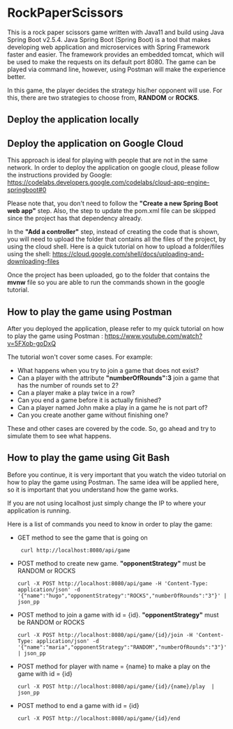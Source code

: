# RockPaperScissors
This is a rock paper scissors game written with Java11 and build using Java Spring Boot v2.5.4. Java Spring Boot (Spring Boot) is a tool that makes developing web application and microservices with Spring Framework faster and easier. The framework provides an embedded tomcat, which will be used to make the requests on its default port 8080. 
The game can be played via command line, however, using Postman will make the experience better.

In this game, the player decides the strategy his/her opponent will use. 
For this, there are two strategies to choose from, **RANDOM** or **ROCKS**.

## Deploy the application locally

## Deploy the application on Google Cloud
This approach is ideal for playing with people that are not in the same network.
In order to deploy the application on google cloud, please follow the instructions provided by Google: https://codelabs.developers.google.com/codelabs/cloud-app-engine-springboot#0

Please note that, you don't need to follow the **"Create a new Spring Boot web app"** step. Also, the step to update the pom.xml file can be skipped since the project has that dependency already. 

In the **"Add a controller"** step, instead of creating the code that is shown, you will need to upload the folder that contains all the files of the project, by using the cloud shell. Here is a quick tutorial on how to upload a folder/files using the shell: https://cloud.google.com/shell/docs/uploading-and-downloading-files

Once the project has been uploaded, go to the folder that contains the **mvnw** file so you are able to run the commands shown in the google tutorial.

## How to play the game using Postman
After you deployed the application, please refer to my quick tutorial on how to play the game using Postman : https://www.youtube.com/watch?v=5FXob-goDxQ

The tutorial won't cover some cases. For example: 
- What happens when you try to join a game that does not exist? 
- Can a player with the attribute **"numberOfRounds":3** join a game that has the number of rounds set to 2? 
- Can a player make a play twice in a row? 
- Can you end a game before it is actually finished?
- Can a player named John make a play in a game he is not part of?
- Can you create another game without finishing one?

These and other cases are covered by the code. So, go ahead and try to simulate them to see what happens.


## How to play the game using Git Bash
Before you continue, it is very important that you watch the video tutorial on how to play the game using Postman. The same idea will be applied here, so it is important that you understand how the game works.

If you are not using localhost just simply change the IP to where your application is running.

Here is a list of commands you need to know in order to play the game:

- GET method  to see the game that is going on
 
       curl http://localhost:8080/api/game
       
- POST method to create new game. **"opponentStrategy"** must be RANDOM or ROCKS
                                              
      curl -X POST http://localhost:8080/api/game -H 'Content-Type: application/json' -d '{"name":"hugo","opponentStrategy":"ROCKS","numberOfRounds":"3"}' | json_pp
    
- POST method to join a game with id = {id}. **"opponentStrategy"** must be RANDOM or ROCKS

      curl -X POST http://localhost:8080/api/game/{id}/join -H 'Content-Type: application/json' -d '{"name":"maria","opponentStrategy":"RANDOM","numberOfRounds":"3"}' | json_pp
      
- POST method for player with name = {name} to make a play on the game with id = {id}

      curl -X POST http://localhost:8080/api/game/{id}/{name}/play  | json_pp
      
- POST method to end a game with id = {id}

      curl -X POST http://localhost:8080/api/game/{id}/end
